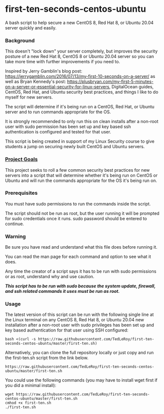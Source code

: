 # first-ten-seconds-centos-ubuntu

A bash script to help secure a new CentOS 8, Red Hat 8, or Ubuntu 20.04 server quickly and easily.

### Background

This doesn't "lock down" your server completely, but improves the security posture of a new Red Hat 8, CentOS 8 or Ubuntu 20.04 server so you can take more time with further improvements if you need to.

Inspired by Jerry Gamblin's blog post: https://jerrygamblin.com/2016/07/13/my-first-10-seconds-on-a-server/ as well as Bryan Kennedy's post: https://plusbryan.com/my-first-5-minutes-on-a-server-or-essential-security-for-linux-servers, DigitalOcean guides, CentOS, Red Hat, and Ubuntu security best practices, and things I like to do myself for new servers.

The script will determine if it's being run on a CentOS, Red Hat, or Ubuntu server and to run commands appropriate for the OS.

It is strongly recommended to only run this on clean installs after a non-root user with sudo permission has been set up and key based ssh authentication is configured and tested for that user. 

This script is being created in support of my Linux Security course to give students a jump on securing newly built CentOS and Ubuntu servers.

### [Project Goals](#project-goals)

This project seeks to roll a few common security best practices for new servers into a script that will determine whether it's being run on CentOS or Ubuntu and will run the commands appropriate for the OS it's being run on.

### Prerequisites

You must have sudo permissions to run the commands inside the script.

The script should not be run as root, but the user running it will be prompted for sudo credentials once it runs. sudo password should be entered to continue.

### Warning

Be sure you have read and understand what this file does before running it.

You can read the man page for each command and option to see what it does.

Any time the creator of a script says it has to be run with sudo permissions or as root, understand why and use caution.

***This script has to be run with sudo because the system update, firewall, and ssh related commands it uses must be run as root.***

### Usage

The latest version of this script can be run with the following single line at the Linux terminal on any CentOS 8, Red Hat 8, or Ubuntu 20.04 new installation after a non-root user with sudo privileges has been set up and key based authentication for that user using SSH configured:

`bash <(curl -s https://raw.githubusercontent.com/TedLeRoy/first-ten-seconds-centos-ubuntu/master/first-ten.sh)`

Alternatively, you can clone the full repository locally or just copy and run the first-ten.sh script from the link below.

`https://raw.githubusercontent.com/TedLeRoy/first-ten-seconds-centos-ubuntu/master/first-ten.sh`

You could use the following commands (you may have to install wget first if you did a minimal install):

```
wget https://raw.githubusercontent.com/TedLeRoy/first-ten-seconds-centos-ubuntu/master/first-ten.sh
cmhod +x first-ten.sh
./first-ten.sh
```
